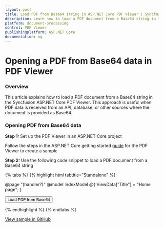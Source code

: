 ```yaml
---
layout: post
title: Load PDF from Base64 string in ASP.NET Core PDF Viewer | Syncfusion
description: Learn how to load a PDF document from a Base64 string in the Syncfusion ASP.NET Core PDF Viewer using the load method in a standalone setup.
platform: document-processing
control: PDF Viewer
publishingplatform: ASP.NET Core
documentation: ug
---
```


# Opening a PDF from Base64 data in PDF Viewer
### Overview

This article explains how to load a PDF document from a Base64 string in the Syncfusion ASP.NET Core PDF Viewer. This approach is useful when PDF data is received from an API, database, or other sources where the document is provided as Base64.

### Opening PDF from Base64 data

**Step 1:** Set up the PDF Viewer in an ASP.NET Core project

Follow the steps in the ASP.NET Core getting started [guide](https://help.syncfusion.com/document-processing/pdf/pdf-viewer/asp-net-core/getting-started) for the PDF Viewer to create a sample

**Step 2:** Use the following code snippet to load a PDF document from a Base64 string

{% tabs %}
{% highlight html tabtitle="Standalone" %}

@page "{handler?}"
@model IndexModel
@{
    ViewData["Title"] = "Home page";
}

<div class="text-center">
    <button type="button" id="loadButton">Load PDF from Base64</button>
    <ejs-pdfviewer id="pdfviewer" style="height:600px" resourceUrl="https://cdn.syncfusion.com/ej2/28.1.33/dist/ej2-pdfviewer-lib" documentPath="https://cdn.syncfusion.com/content/pdf/pdf-succinctly.pdf">
    </ejs-pdfviewer>
</div>

<script type="text/javascript">
    document.getElementById('loadButton').addEventListener('click', function () {
        var pdfViewer = document.getElementById('pdfviewer').ej2_instances[0];
            //Enter the base 64 Data
           var base64String = 'Enter Base64 Data';
           // Load the PDF document using the load() method with Base64 string
           pdfViewer.load(base64String, null); // Pass null for filename if not required
       });
</script>

{% endhighlight %}
{% endtabs %}

[View sample in GitHub](https://github.com/SyncfusionExamples/asp-core-pdf-viewer-examples/tree/master/How%20to)